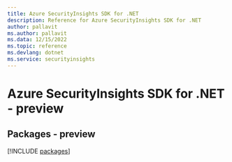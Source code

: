 ```yaml
---
title: Azure SecurityInsights SDK for .NET
description: Reference for Azure SecurityInsights SDK for .NET
author: pallavit
ms.author: pallavit
ms.data: 12/15/2022
ms.topic: reference
ms.devlang: dotnet
ms.service: securityinsights
---
```

# Azure SecurityInsights SDK for .NET - preview
## Packages - preview
[!INCLUDE [packages](securityinsights-index.md)]
